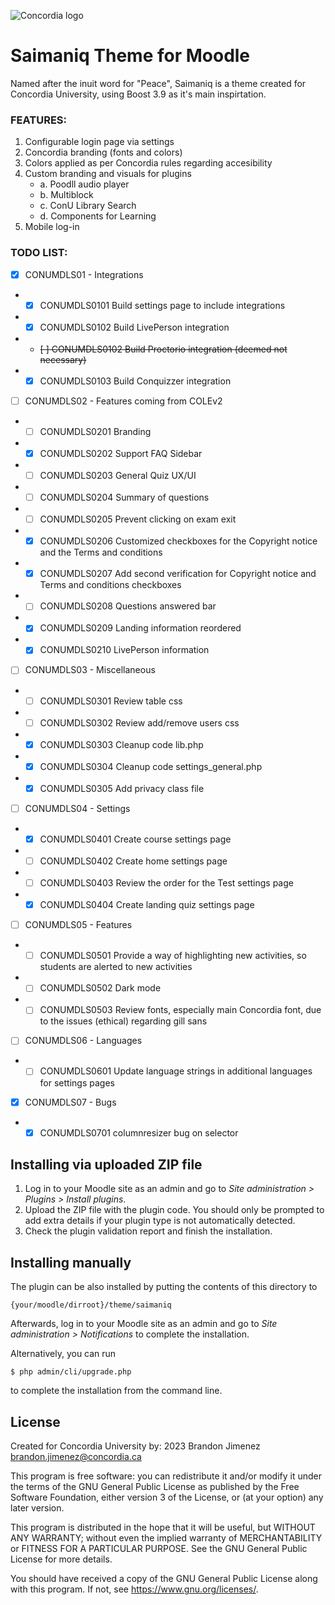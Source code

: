![Concordia logo](https://www.concordia.ca/etc/designs/concordia/clientlibs/img/logo-concordia-university-montreal.png)

# Saimaniq Theme for Moodle #

Named after the inuit word for "Peace", Saimaniq is a theme created for Concordia University, 
using Boost 3.9 as it's main inspirtation.


### FEATURES: ###
1. Configurable login page via settings
2. Concordia branding (fonts and colors)
3. Colors applied as per Concordia rules regarding accesibility
4. Custom branding and visuals for plugins
   - a. Poodll audio player
   - b. Multiblock
   - c. ConU Library Search
   - d. Components for Learning
5. Mobile log-in

### TODO LIST: ###
- [x] CONUMDLS01 - Integrations
- - [x] CONUMDLS0101 Build settings page to include integrations
- - [x] CONUMDLS0102 Build LivePerson integration
- - ~~[ ] CONUMDLS0102 Build Proctorio integration (deemed not necessary)~~ 
- - [x] CONUMDLS0103 Build Conquizzer integration
- [ ] CONUMDLS02 - Features coming from COLEv2
- - [ ] CONUMDLS0201 Branding
- - [x] CONUMDLS0202 Support FAQ Sidebar
- - [ ] CONUMDLS0203 General Quiz UX/UI
- - [ ] CONUMDLS0204 Summary of questions
- - [ ] CONUMDLS0205 Prevent clicking on exam exit
- - [x] CONUMDLS0206 Customized checkboxes for the Copyright notice and the Terms and conditions
- - [x] CONUMDLS0207 Add second verification for Copyright notice and Terms and conditions checkboxes
- - [ ] CONUMDLS0208 Questions answered bar
- - [x] CONUMDLS0209 Landing information reordered
- - [x] CONUMDLS0210 LivePerson information
- [ ] CONUMDLS03 - Miscellaneous
- - [ ] CONUMDLS0301 Review table css
- - [ ] CONUMDLS0302 Review add/remove users css
- - [x] CONUMDLS0303 Cleanup code lib.php
- - [x] CONUMDLS0304 Cleanup code settings_general.php
- - [x] CONUMDLS0305 Add privacy class file
- [ ] CONUMDLS04 - Settings
- - [x] CONUMDLS0401 Create course settings page
- - [ ] CONUMDLS0402 Create home settings page
- - [ ] CONUMDLS0403 Review the order for the Test settings page
- - [x] CONUMDLS0404 Create landing quiz settings page
- [ ] CONUMDLS05 - Features
- - [ ] CONUMDLS0501 Provide a way of highlighting new activities, so students are alerted to new activities
- - [ ] CONUMDLS0502 Dark mode
- - [ ] CONUMDLS0503 Review fonts, especially main Concordia font, due to the issues (ethical) regarding gill sans
- [ ] CONUMDLS06 - Languages
- - [ ] CONUMDLS0601 Update language strings in additional languages for settings pages
- [x] CONUMDLS07 - Bugs
- - [x] CONUMDLS0701 columnresizer bug on selector

## Installing via uploaded ZIP file ##

1. Log in to your Moodle site as an admin and go to _Site administration >
   Plugins > Install plugins_.
2. Upload the ZIP file with the plugin code. You should only be prompted to add
   extra details if your plugin type is not automatically detected.
3. Check the plugin validation report and finish the installation.

## Installing manually ##

The plugin can be also installed by putting the contents of this directory to

    {your/moodle/dirroot}/theme/saimaniq

Afterwards, log in to your Moodle site as an admin and go to _Site administration >
Notifications_ to complete the installation.

Alternatively, you can run

    $ php admin/cli/upgrade.php

to complete the installation from the command line.

## License ##

Created for Concordia University by:
2023 Brandon Jimenez <brandon.jimenez@concordia.ca>

This program is free software: you can redistribute it and/or modify it under
the terms of the GNU General Public License as published by the Free Software
Foundation, either version 3 of the License, or (at your option) any later
version.

This program is distributed in the hope that it will be useful, but WITHOUT ANY
WARRANTY; without even the implied warranty of MERCHANTABILITY or FITNESS FOR A
PARTICULAR PURPOSE.  See the GNU General Public License for more details.

You should have received a copy of the GNU General Public License along with
this program.  If not, see <https://www.gnu.org/licenses/>.
